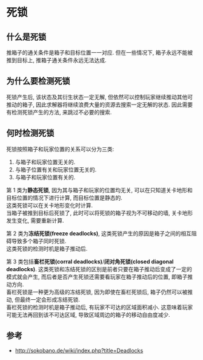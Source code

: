 # 死锁

## 什么是死锁

推箱子的通关条件是箱子和目标位置一一对应. 但在一些情况下, 箱子永远不能被推到目标上, 推箱子通关条件永远无法达成.

## 为什么要检测死锁

死锁产生后, 该状态及其衍生状态一定无解, 但依然可以控制玩家继续推动其他可推动的箱子, 因此求解器将继续浪费大量的资源去搜索一定无解的状态.
因此需要有检测死锁产生的方法, 来跳过不必要的搜索.

## 何时检测死锁

死锁按照箱子和玩家位置的关系可以分为三类:

1. 与箱子和玩家位置无关的.
1. 与箱子位置有关和玩家位置无关的.
1. 与箱子和玩家位置有关的.

第 1 类为**静态死锁**, 因为其与箱子和玩家的位置均无关, 可以在只知道关卡地形和目标位置的情况下进行计算, 而目标位置是静态的.  
这类死锁可以在关卡地形变化时计算.  
当箱子被推到目标后死锁了, 此时可以将死锁的箱子视为不可移动的墙, 关卡地形发生变化, 需要重新计算.

第 2 类为**冻结死锁(freeze deadlocks)**, 这类死锁产生的原因是箱子之间的相互阻碍导致多个箱子同时死锁.  
这类死锁的检测时机是箱子推动后.

第 3 类包括**畜栏死锁(corral deadlocks)**/**闭对角死锁(closed diagonal deadlocks)**. 这类死锁和冻结死锁的区别是前者只要在箱子推动后变成了一定的模式就会产生, 而后者是否产生死锁还需要看玩家在箱子推动后的位置, 即箱子推动方向.  
畜栏死锁是一种更为高级的冻结死锁, 因为即使在畜栏死锁后, 箱子仍然可以被推动, 但最终一定会形成冻结死锁.  
畜栏死锁的检测时机是箱子推动后, 有玩家不可达的区域面积减小. 这意味着玩家可能无法再回到该不可达区域, 导致区域周边的箱子的移动自由度减少.

## 参考

- <http://sokobano.de/wiki/index.php?title=Deadlocks>
